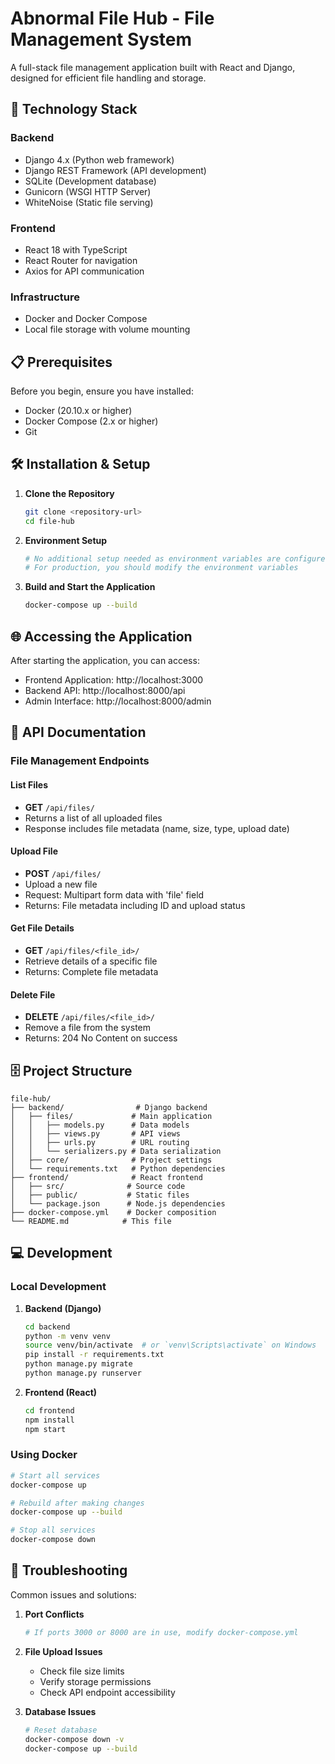 # Abnormal File Hub - File Management System

A full-stack file management application built with React and Django, designed for efficient file handling and storage.

## 🚀 Technology Stack

### Backend
- Django 4.x (Python web framework)
- Django REST Framework (API development)
- SQLite (Development database)
- Gunicorn (WSGI HTTP Server)
- WhiteNoise (Static file serving)

### Frontend
- React 18 with TypeScript
- React Router for navigation
- Axios for API communication

### Infrastructure
- Docker and Docker Compose
- Local file storage with volume mounting

## 📋 Prerequisites

Before you begin, ensure you have installed:
- Docker (20.10.x or higher)
- Docker Compose (2.x or higher)
- Git

## 🛠️ Installation & Setup

1. **Clone the Repository**
   ```bash
   git clone <repository-url>
   cd file-hub
   ```

2. **Environment Setup**
   ```bash
   # No additional setup needed as environment variables are configured in docker-compose.yml
   # For production, you should modify the environment variables
   ```

3. **Build and Start the Application**
   ```bash
   docker-compose up --build
   ```

## 🌐 Accessing the Application

After starting the application, you can access:
- Frontend Application: http://localhost:3000
- Backend API: http://localhost:8000/api
- Admin Interface: http://localhost:8000/admin

## 📝 API Documentation

### File Management Endpoints

#### List Files
- **GET** `/api/files/`
- Returns a list of all uploaded files
- Response includes file metadata (name, size, type, upload date)

#### Upload File
- **POST** `/api/files/`
- Upload a new file
- Request: Multipart form data with 'file' field
- Returns: File metadata including ID and upload status

#### Get File Details
- **GET** `/api/files/<file_id>/`
- Retrieve details of a specific file
- Returns: Complete file metadata

#### Delete File
- **DELETE** `/api/files/<file_id>/`
- Remove a file from the system
- Returns: 204 No Content on success

## 🗄️ Project Structure

```
file-hub/
├── backend/                # Django backend
│   ├── files/             # Main application
│   │   ├── models.py      # Data models
│   │   ├── views.py       # API views
│   │   ├── urls.py        # URL routing
│   │   └── serializers.py # Data serialization
│   ├── core/              # Project settings
│   └── requirements.txt   # Python dependencies
├── frontend/              # React frontend
│   ├── src/              # Source code
│   ├── public/           # Static files
│   └── package.json      # Node.js dependencies
├── docker-compose.yml    # Docker composition
└── README.md            # This file
```

## 💻 Development

### Local Development
1. **Backend (Django)**
   ```bash
   cd backend
   python -m venv venv
   source venv/bin/activate  # or `venv\Scripts\activate` on Windows
   pip install -r requirements.txt
   python manage.py migrate
   python manage.py runserver
   ```

2. **Frontend (React)**
   ```bash
   cd frontend
   npm install
   npm start
   ```

### Using Docker
```bash
# Start all services
docker-compose up

# Rebuild after making changes
docker-compose up --build

# Stop all services
docker-compose down
```


## 🐛 Troubleshooting

Common issues and solutions:

1. **Port Conflicts**
   ```bash
   # If ports 3000 or 8000 are in use, modify docker-compose.yml
   ```

2. **File Upload Issues**
   - Check file size limits
   - Verify storage permissions
   - Check API endpoint accessibility

3. **Database Issues**
   ```bash
   # Reset database
   docker-compose down -v
   docker-compose up --build
   ```

